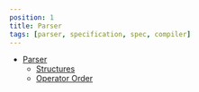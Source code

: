```yaml
---
position: 1
title: Parser
tags: [parser, specification, spec, compiler]
---
```


- [Parser](index)
  - [Structures](structures)
  - [Operator Order](operator-order)
